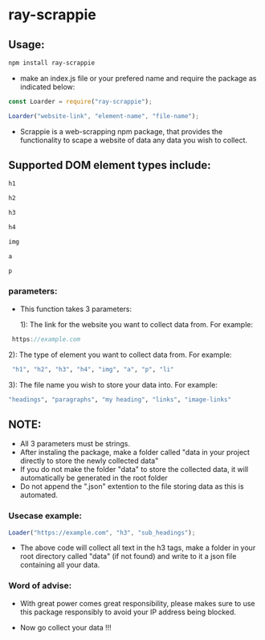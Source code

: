 # ray-scrappie

## Usage:

```bash
npm install ray-scrappie
```

- make an index.js file or your prefered name and require the package as indicated below:

```javascript
const Loarder = require("ray-scrappie");

Loarder("website-link", "element-name", "file-name");
```

- Scrappie is a web-scrapping npm package, that provides the functionality to scape a website of data any data you wish to collect.

## Supported DOM element types include:

```bash
h1
```

```bash
h2
```

```bash
h3
```

```bash
h4
```

```bash
img
```

```bash
a
```

```bash
p
```

### parameters:

- This function takes 3 parameters:

  1): The link for the website you want to collect data from. For example:

```javascript
 https://example.com
```

2): The type of element you want to collect data from. For example:

```bash
 "h1", "h2", "h3", "h4", "img", "a", "p", "li"
```

3): The file name you wish to store your data into. For example:

```bash
"headings", "paragraphs", "my heading", "links", "image-links"
```

## NOTE:

- All 3 parameters must be strings.
- After instaling the package, make a folder called "data in your project directly to store the newly collected data"
- If you do not make the folder "data" to store the collected data, it will automatically be generated in the root folder
- Do not append the ".json" extention to the file storing data as this is automated.

### Usecase example:

```javascript
Loader("https://example.com", "h3", "sub_headings");
```

- The above code will collect all text in the h3 tags, make a folder in your root directory called "data" (if not found) and write to it a json file containing all your data.

### Word of advise:

- With great power comes great responsibility, please makes sure to use this package responsibly to avoid your IP address being blocked.

- Now go collect your data !!!
